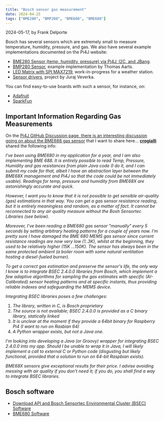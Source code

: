 ```yaml
---
title: "Bosch sensor gas measurement"
date: 2024-04-25
tags: ["BME280", "BMP280", "BME680", "BME688"]
---
```


2024-05-17, by Frank Delporte

Bosch has several sensors which are extremely small to measure temperature, humidity, pressure, and gas. We also have several example implementations documented on the Pi4J website:

* [BME280 Sensor (temp, humidity, pressure) via Pi4J, I2C, and JBang](/examples/jbang/bme280_temperature_humidity_pressure/).
* [BMP280 Sensor](/examples/communityimplementation/bmp280/), example implementation by Thomas Aarts.
* [LED Matrix with SPI MAX7219](/blog/2024/20240417_led_matrix_max7219_spi_web/), work-in-progress for a weather station.
* [Sensor drivers](/featured-projects/sensor-drivers/), project by Juraj Veverka.

You can find easy-to-use boards with such a sensor, for instance, on:

* [Adafruit](https://www.adafruit.com/product/2652)
* [SparkFun](https://learn.sparkfun.com/tutorials/sparkfun-bme280-breakout-hookup-guide/all)

## Important Information Regarding Gas Measurements

On the [Pi4J GitHub Discussion page, there is an interesting discussion going on about the BME688 gas sensor](https://github.com/Pi4J/pi4j-v2/discussions/353) that I want to share here... [**crogialli**](https://github.com/crogialli) shared the following info:

_I've been using BME680 in my application for a year, and I am also implementing BME 688.
It is entirely possible to read Temp, Pressure, Humidity and gas resistances from plain Java code (I do it, and I can submit my code for that, albeit I have an abstraction layer between the BME68X management and Pi4J so that the code could be not immediately usable). Readings for temp, pressure and humidity from BME68X are astonishingly accurate and quick._

_However, I want you to know that it is not possible to get sensible air-quality (gas) estimations in that way. You can get a gas sensor resistance reading, but it is entirely meaningless and random, as a matter of fact. It cannot be reconnected to any air quality measure without the Bosh Sensortec Libraries (see below)._

_Moreover, I've been reading a BME680 gas sensor "manually" every 5 seconds by setting arbitrary heating patterns for a couple of years now. I'm pretty sure I have damaged the BME 680 MEMS gas sensor since current resistance readings are now very low (1..3K), whilst at the beginning, they used to be relatively higher (15K ...150K). The sensor has always been in the same protected ambient (a boiler room with some natural ventilation hosting a diesel-fueled burner)._

_To get a correct gas estimation and preserve the sensor's life, the only way I know is to integrate BSEC 2.4.0.0 libraries from Bosch, which implement a few adaptive algorithms for sampling the gas estimates with specific (AI-Calibrated) sensor heating patterns and at specific instants, thus providing reliable indexes and safeguarding the MEMS device._

_Integrating BSEC libraries poses a few challenges:_

1. _The library, written in C, is Bosch proprietary_
1. _The source is not available; BSEC 2.4.0.0 is provided as a C binary library, statically linked_
1. _It is unclear at the moment if they provide a 64bit binary for Raspberry Pi4 (I want to run on Rasbian 64)_
1. _A Python wrapper exists, but not a Java one._

_I'm looking into developing a Java (or Groovy) wrapper for integrating BSEC 2.4.0.0 into my app. Should I be unable to wrap it in Java, I will likely implement a call to external C or Python code (disgusting but likely functional, provided that a solution to run on 64-bit Raspbian exists)._

_BME68X sensors give exceptional results for their price. I advise avoiding messing with air quality if you don't need it; if you do, you shall find a way to integrate BSEC libraries._

## Bosch software

* [Download API and Bosch Sensortec Environmental Cluster (BSEC) Software ](https://www.bosch-sensortec.com/software-tools/software/bme688-software/#Library)
* [BME680 Software](https://www.bosch-sensortec.com/software-tools/software/bme680-software-bsec/)